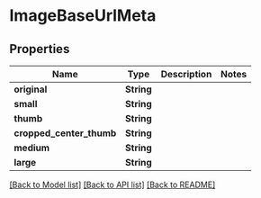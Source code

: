 # ImageBaseUrlMeta

## Properties

Name | Type | Description | Notes
------------ | ------------- | ------------- | -------------
**original** | **String** |  | 
**small** | **String** |  | 
**thumb** | **String** |  | 
**cropped_center_thumb** | **String** |  | 
**medium** | **String** |  | 
**large** | **String** |  | 

[[Back to Model list]](../README.md#documentation-for-models) [[Back to API list]](../README.md#documentation-for-api-endpoints) [[Back to README]](../README.md)


